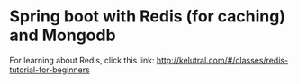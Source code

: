 # Spring boot with Redis (for caching) and Mongodb

For learning about Redis, click this link: http://kelutral.com/#/classes/redis-tutorial-for-beginners


